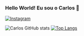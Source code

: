 ### Hello World! Eu sou o Carlos 👋

[![Instagram](https://img.shields.io/badge/Instagram-E4405F?style=for-the-badge&logo=instagram&logoColor=white
)](https://www.instagram.com/carlskkj/)

![Carlos GitHub stats](https://github-readme-stats.vercel.app/api?username=cxrlws&show_icons=true&theme=onedark)
[![Top Langs](https://github-readme-stats.vercel.app/api/top-langs/?username=cxrlws&layout=compact)](https://github.com/anuraghazra/github-readme-stats)

<!--
**Cxrlws/Cxrlws** is a ✨ _special_ ✨ repository because its `README.md` (this file) appears on your GitHub profile.

Here are some ideas to get you started:

- 🔭 I’m currently working on ...
- 🌱 I’m currently learning ...
- 👯 I’m looking to collaborate on ...
- 🤔 I’m looking for help with ...
- 💬 Ask me about ...
- 📫 How to reach me: ...
- 😄 Pronouns: ...
- ⚡ Fun fact: ...
-->
